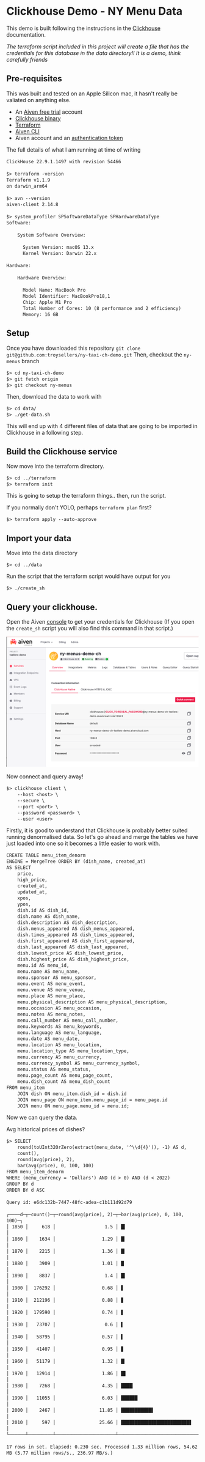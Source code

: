 # Clickhouse Demo - NY Menu Data

This demo is built following the instructions in the [Clickhouse](https://clickhouse.com/docs/en/getting-started/example-datasets/menus) documentation. 

*The terraform script included in this project will create a file that has the credentials for this database in the data directory!! It is a demo, think carefully friends*

## Pre-requisites
This was built and tested on an Apple Silicon mac, it hasn't really be valiated on anything else. 

* An [Aiven free trial](https://console.aiven.io/signup?credit_code=everythingopen-conf) account
* [Clickhouse binary](https://clickhouse.com/docs/en/install)
* [Terraform](https://developer.hashicorp.com/terraform/tutorials/aws-get-started/install-cli)
* [Aiven CLI](https://docs.aiven.io/docs/tools/cli)
* Aiven account and an [authentication token](https://docs.aiven.io/docs/platform/howto/create_authentication_token)

The full details of what I am running at time of writing  
```
ClickHouse 22.9.1.1497 with revision 54466

$> terraform -version
Terraform v1.1.9
on darwin_arm64

$> avn --version 
aiven-client 2.14.8

$> system_profiler SPSoftwareDataType SPHardwareDataType
Software:

    System Software Overview:

      System Version: macOS 13.x 
      Kernel Version: Darwin 22.x

Hardware:

    Hardware Overview:

      Model Name: MacBook Pro
      Model Identifier: MacBookPro18,1
      Chip: Apple M1 Pro
      Total Number of Cores: 10 (8 performance and 2 efficiency)
      Memory: 16 GB
```

## Setup
Once you have downloaded this repository `git clone git@github.com:troysellers/ny-taxi-ch-demo.git`
Then, checkout the `ny-menus` branch
```
$> cd ny-taxi-ch-demo
$> git fetch origin
$> git checkout ny-menus
```

Then, download the data to work with

```
$> cd data/
$> ./get-data.sh
```

This will end up with 4 different files of data that are going to be imported in Clickhouse in a following step.

## Build the Clickhouse service
Now move into the terraform directory.

```
$> cd ../terraform
$> terraform init
```
This is going to setup the terraform things.. then, run the script. 

If you normally don't YOLO, perhaps `terraform plan` first? 

```
$> terraform apply --auto-approve
```

## Import your data
Move into the data directory 
```
$> cd ../data
```

Run the script that the terraform script would have output for you
```
$> ./create_sh
```


## Query your clickhouse. 
Open the Aiven [console](https://console.aiven.io) to get your credentials for Clickhouse
(If you open the `create_sh` script you will also find this command in that script.) 

![Clickhouse connection](img/ch-creds.png)

Now connect and query away! 

```
$> clickhouse client \
    --host <host> \
    --secure \
    --port <port> \
    --password <password> \
    --user <user> 
```

Firstly, it is good to understand that Clickhouse is probably better suited running denormalised data. 
So let's go ahead and merge the tables we have just loaded into one so it becomes a little easier to work with.

```
CREATE TABLE menu_item_denorm
ENGINE = MergeTree ORDER BY (dish_name, created_at)
AS SELECT
    price,
    high_price,
    created_at,
    updated_at,
    xpos,
    ypos,
    dish.id AS dish_id,
    dish.name AS dish_name,
    dish.description AS dish_description,
    dish.menus_appeared AS dish_menus_appeared,
    dish.times_appeared AS dish_times_appeared,
    dish.first_appeared AS dish_first_appeared,
    dish.last_appeared AS dish_last_appeared,
    dish.lowest_price AS dish_lowest_price,
    dish.highest_price AS dish_highest_price,
    menu.id AS menu_id,
    menu.name AS menu_name,
    menu.sponsor AS menu_sponsor,
    menu.event AS menu_event,
    menu.venue AS menu_venue,
    menu.place AS menu_place,
    menu.physical_description AS menu_physical_description,
    menu.occasion AS menu_occasion,
    menu.notes AS menu_notes,
    menu.call_number AS menu_call_number,
    menu.keywords AS menu_keywords,
    menu.language AS menu_language,
    menu.date AS menu_date,
    menu.location AS menu_location,
    menu.location_type AS menu_location_type,
    menu.currency AS menu_currency,
    menu.currency_symbol AS menu_currency_symbol,
    menu.status AS menu_status,
    menu.page_count AS menu_page_count,
    menu.dish_count AS menu_dish_count
FROM menu_item
    JOIN dish ON menu_item.dish_id = dish.id
    JOIN menu_page ON menu_item.menu_page_id = menu_page.id
    JOIN menu ON menu_page.menu_id = menu.id;
```


Now we can query the data.

Avg historical prices of dishes?


```
$> SELECT
    round(toUInt32OrZero(extract(menu_date, '^\\d{4}')), -1) AS d,
    count(),
    round(avg(price), 2),
    bar(avg(price), 0, 100, 100)
FROM menu_item_denorm
WHERE (menu_currency = 'Dollars') AND (d > 0) AND (d < 2022)
GROUP BY d
ORDER BY d ASC

Query id: e6dc132b-7447-48fc-adea-c1b111d92d79

┌────d─┬─count()─┬─round(avg(price), 2)─┬─bar(avg(price), 0, 100, 100)─┐
│ 1850 │     618 │                  1.5 │ █▍                           │
│ 1860 │    1634 │                 1.29 │ █▎                           │
│ 1870 │    2215 │                 1.36 │ █▎                           │
│ 1880 │    3909 │                 1.01 │ █                            │
│ 1890 │    8837 │                  1.4 │ █▍                           │
│ 1900 │  176292 │                 0.68 │ ▋                            │
│ 1910 │  212196 │                 0.88 │ ▊                            │
│ 1920 │  179590 │                 0.74 │ ▋                            │
│ 1930 │   73707 │                  0.6 │ ▌                            │
│ 1940 │   58795 │                 0.57 │ ▌                            │
│ 1950 │   41407 │                 0.95 │ ▊                            │
│ 1960 │   51179 │                 1.32 │ █▎                           │
│ 1970 │   12914 │                 1.86 │ █▋                           │
│ 1980 │    7268 │                 4.35 │ ████▎                        │
│ 1990 │   11055 │                 6.03 │ ██████                       │
│ 2000 │    2467 │                11.85 │ ███████████▋                 │
│ 2010 │     597 │                25.66 │ █████████████████████████▋   │
└──────┴─────────┴──────────────────────┴──────────────────────────────┘

17 rows in set. Elapsed: 0.230 sec. Processed 1.33 million rows, 54.62 MB (5.77 million rows/s., 236.97 MB/s.)
```




